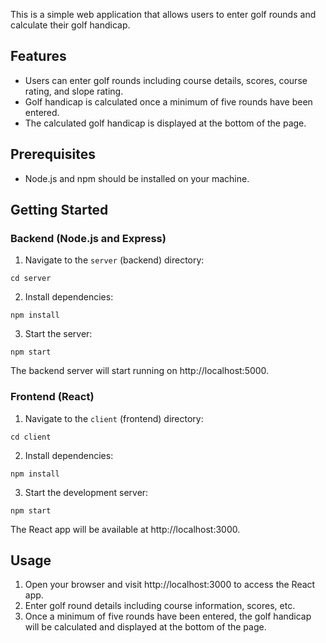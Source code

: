 This is a simple web application that allows users to enter golf rounds and calculate their golf handicap.

## Features

- Users can enter golf rounds including course details, scores, course rating, and slope rating.
- Golf handicap is calculated once a minimum of five rounds have been entered.
- The calculated golf handicap is displayed at the bottom of the page.

## Prerequisites

- Node.js and npm should be installed on your machine.

## Getting Started

### Backend (Node.js and Express)

1. Navigate to the `server` (backend) directory:
```console
cd server
```

2. Install dependencies:
```console
npm install
```

3. Start the server:
```console
npm start
```

The backend server will start running on http://localhost:5000.

### Frontend (React)

1. Navigate to the `client` (frontend) directory:
```console
cd client
```
2. Install dependencies:
```console
npm install
```
3. Start the development server:
```console
npm start
```
The React app will be available at http://localhost:3000.

## Usage

1. Open your browser and visit http://localhost:3000 to access the React app.
2. Enter golf round details including course information, scores, etc.
3. Once a minimum of five rounds have been entered, the golf handicap will be calculated and displayed at the bottom of the page.
